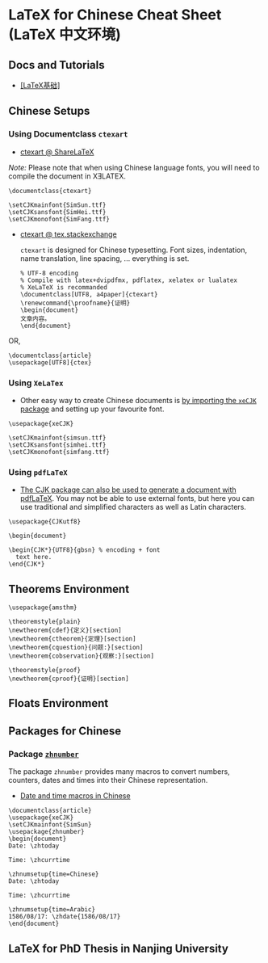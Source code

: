 # LaTeX for Chinese Cheat Sheet (LaTeX 中文环境)

## Docs and Tutorials

- [[LaTeX基础]](http://olliewiki.com/NoteBook/latex/latexnote.html)

## Chinese Setups

### Using Documentclass `ctexart`

- [ctexart @ ShareLaTeX](https://www.sharelatex.com/learn/Chinese#Simplified_Chinese_with_ctex_classes)

*Note:* Please note that when using Chinese language fonts, 
you will need to compile the document in XƎLATEX.

```
\documentclass{ctexart}
 
\setCJKmainfont{SimSun.ttf}
\setCJKsansfont{SimHei.ttf}
\setCJKmonofont{SimFang.ttf}
```

- [ctexart @ tex.stackexchange](http://tex.stackexchange.com/a/17637/23098)

  `ctexart` is designed for Chinese typesetting. 
  Font sizes, indentation, name translation, line spacing, ... everything is set.
  
  ```
  % UTF-8 encoding
  % Compile with latex+dvipdfmx, pdflatex, xelatex or lualatex
  % XeLaTeX is recommanded
  \documentclass[UTF8, a4paper]{ctexart}
  \renewcommand{\proofname}{证明}
  \begin{document}
  文章内容。
  \end{document}
  ```
 OR,
 
 ```
 \documentclass{article}
 \usepackage[UTF8]{ctex}
 ```
 
### Using `XeLaTex`

- Other easy way to create Chinese documents is 
[by importing the `xeCJK` package](https://www.sharelatex.com/learn/Chinese#XeLaTeX)
and setting up your favourite font.

```
\usepackage{xeCJK}
 
\setCJKmainfont{simsun.ttf}
\setCJKsansfont{simhei.ttf}
\setCJKmonofont{simfang.ttf}
```

### Using `pdfLaTeX`

- [The CJK package can also be used to generate a document with pdfLaTeX](https://www.sharelatex.com/learn/Chinese#pdfLaTeX).
You may not be able to use external fonts, but here you can use traditional and 
simplified characters as well as Latin characters.

```
\usepackage{CJKutf8}
 
\begin{document}
 
\begin{CJK*}{UTF8}{gbsn} % encoding + font
  text here.
\end{CJK*}
```

## Theorems Environment

```
\usepackage{amsthm}

\theoremstyle{plain}
\newtheorem{cdef}{定义}[section]
\newtheorem{ctheorem}{定理}[section]
\newtheorem{cquestion}{问题:}[section]
\newtheorem{cobservation}{观察:}[section]

\theoremstyle{proof}
\newtheorem{cproof}{证明}[section]
```

## Floats Environment

## Packages for Chinese

### Package [`zhnumber`](http://www.ctan.org/pkg/zhnumber)

The package `zhnumber` provides many macros to convert numbers, counters, dates and times into their Chinese representation.

- [Date and time macros in Chinese](http://tex.stackexchange.com/a/96395/23098)

```
\documentclass{article}
\usepackage{xeCJK}
\setCJKmainfont{SimSun}
\usepackage{zhnumber}
\begin{document}
Date: \zhtoday

Time: \zhcurrtime

\zhnumsetup{time=Chinese}
Date: \zhtoday

Time: \zhcurrtime

\zhnumsetup{time=Arabic}
1586/08/17: \zhdate{1586/08/17}
\end{document}
```


## LaTeX for PhD Thesis in Nanjing University

